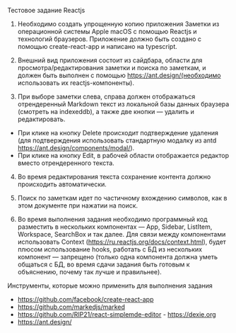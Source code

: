 Тестовое задание Reactjs

1) Необходимо создать упрощенную копию приложения Заметки из операционной системы Apple macOS с помощью Reactjs и технологий браузеров.
Приложение должно быть создано с помощью create-react-app и написано на typescript.

2) Внешний вид приложения состоит из сайдбара, области для просмотра/редактирования заметки и поиска по заметкам, и должен быть выполнен с помощью ​https://ant.design/​(необходимо использовать их reactjs-компоненты).

3) При выборе заметки слева, справа должен отображаться отрендеренный Markdown текст из локальной базы данных браузера (смотреть на indexeddb), а также две кнопки — удалить и редактировать.
  - При клике на кнопку Delete происходит подтверждение удаления (для подтверждения использовать стандартную модалку из antd ​https://ant.design/components/modal/)​. 
  - При клике на кнопку Edit, в рабочей области отображается редактор вместо отрендеренного текста.
  
4) Во время редактирования текста сохранение контента должно происходить автоматически.

5) Поиск по заметкам идет по частичному вхождению символов, как в этом документе при нажатии на поиск.

6) Во время выполнения задания необходимо программный код разместить в нескольких компонентах — App, Sidebar, ListItem, Workspace, SearchBox и так далее. Для связи между компонентами использовать Context (​https://ru.reactjs.org/docs/context.html)​, будет плюсом использование hooks, работать с БД из нескольких компонент — запрещено (только одна компонента должна уметь общаться с БД, во время сдачи задания быть готовым к объяснению, почему так лучше и правильнее).

Инструменты, которые можно применить для выполнения задания
- https://github.com/facebook/create-react-app
- https://github.com/markedjs/marked
- https://github.com/RIP21/react-simplemde-editor - https://dexie.org
- https://ant.design/
